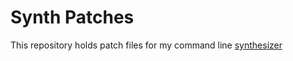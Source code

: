 # Synth Patches

This repository holds patch files for my command line [synthesizer](https://github.com/iljarotar/synth)
